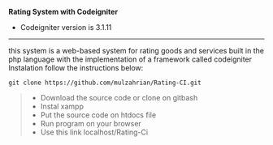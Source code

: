 **Rating System with Codeigniter**
- Codeigniter version is 3.1.11
*******************

this system is a web-based system for rating goods and services built in the php language with the implementation of a framework called codeigniter
Instalation
follow the instructions below:
```
git clone https://github.com/mulzahrian/Rating-CI.git
```
> - Download the source code or clone on gitbash
> - Instal xampp
> - Put the source code on htdocs file
> - Run program on your browser
> - Use this link localhost/Rating-Ci

